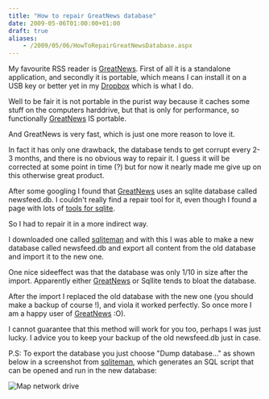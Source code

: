 ```yaml
---
title: "How to repair GreatNews database"
date: 2009-05-06T01:00:00+01:00
draft: true
aliases:
    - /2009/05/06/HowToRepairGreatNewsDatabase.aspx
---
```

My favourite RSS reader is [GreatNews](http://www.curiostudio.com/). First of all it is a standalone application, and secondly it is portable, which means I can install it on a USB key or better yet in my [Dropbox](http://www.getdropbox.com/) which is what I do.

Well to be fair it is not portable in the purist way because it caches some stuff on the computers harddrive, but that is only for performance, so functionally [GreatNews](http://www.curiostudio.com/) IS portable.

And GreatNews is very fast, which is just one more reason to love it.

In fact it has only one drawback, the database tends to get corrupt every 2-3 months, and there is no obvious way to repair it. I guess it will be corrected at some point in time (?) but for now it nearly made me give up on this otherwise great product.

After some googling I found that [GreatNews](http://www.curiostudio.com/) uses an sqlite database called newsfeed.db. I couldn't really find a repair tool for it, even though I found a page with lots of [tools for sqlite](http://www.sqlite.org/cvstrac/wiki?p=ManagementTools).

So I had to repair it in a more indirect way.

I downloaded one called [sqliteman](http://sqliteman.com/) and with this I was able to make a new database called newsfeed.db and export all content from the old database and import it to the new one.

One nice sideeffect was that the database was only 1/10 in size after the import. Apparently either [GreatNews](http://www.curiostudio.com/) or Sqllite tends to bloat the database.

After the import I replaced the old database with the new one (you should make a backup of course !), and viola it worked perfectly. So once more I am a happy user of [GreatNews](http://www.curiostudio.com/) :O).

I cannot guarantee that this method will work for you too, perhaps I was just lucky. I advice you to keep your backup of the old newsfeed.db just in case.

P.S: To export the database you just choose "Dump database..." as shown below in a screenshot from [sqliteman](http://sqliteman.com/), which generates an SQL script that can be opened and run in the new database:

![Map network drive](/images/HowToRepairGreatNewsDatabase/newsfeed1.jpg)
